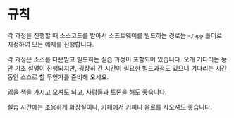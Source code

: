 # 규칙

각 과정을 진행할 때 소스코드를 받아서 소프트웨어를 빌드하는 경로는 
`~/app` 폴더로 지정하여 모든 예제를 진행합니다.

각 과정은 소스를 다운받고 빌드하는 실습 과정이 포함되어 있습니다.
오래 기다리는 동안 기초 설명이 진행되지만,
굉장히 긴 시간이 필요한 빌드과정도 있으니 기다리는 시간동안 스스로 할 무언가를 준비해 오세요.

읽을 책을 가지고 오셔도 되고, 사람들과 토론을 해도 좋습니다.

실습 시간에는 조용하게 화장실이나, 카페에서 커피나 음료를 사오셔도 좋습니다.